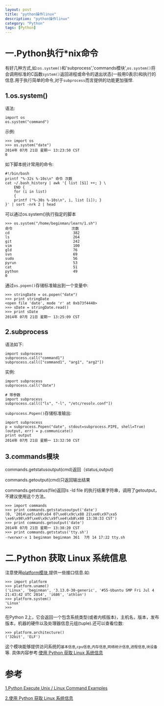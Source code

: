 ```yaml
---
layout: post
title: "python操作linux"
description: "python操作linux"
category: "Python"
tags: [Python]
---
```

<h1>一.Python执行*nix命令</h1>

<p>有好几种方式,如:<code>os.system()</code>和'subprocess','commands模块',<code>os.system()</code>将会调用标准的C函数<code>system()</code>返回进程或命令的退出状态(一般用0表示)和执行的信息.用于执行简单的命令,对于<code>subprocess</code>而言提供的功能更加强悍.</p>

<!--more-->

<h2>1.os.system()</h2>

<p>语法:</p>

<pre><code>import os
os.system("command")
</code></pre>

<p>示例:</p>

<pre><code>&gt;&gt;&gt; import os
&gt;&gt;&gt; os.system("date")
2014年 07月 21日 星期一 13:23:50 CST
0
</code></pre>

<p>如下脚本统计常用的命令:</p>

<pre><code>#!/bin/bash 
printf "%-32s %-10s\n" 命令 次数
cat ~/.bash_history | awk '{ list [$1] ++; } \
    END {
    for (i in list)
    {
    printf ("%-30s %-10s\n", i, list [i]); }
}' | sort -nrk 2 | head
</code></pre>

<p>可以通过os.system()执行指定的脚本</p>

<pre><code>&gt;&gt;&gt; os.system("/home/beginman/learn/1.sh")
命令                           次数    
cd                             382       
ls                             264       
git                            242       
vim                            100       
gld                            76        
svn                            69        
sudo                           56        
pyrun                          53        
cat                            51        
python                         49        
0
</code></pre>

<p>通过<code>os.popen()</code>存储标准输出到一个变量中:</p>

<pre><code>&gt;&gt;&gt; stringDate = os.popen("date")
&gt;&gt;&gt; print stringDate
&lt;open file 'date', mode 'r' at 0xb73f4440&gt;
&gt;&gt;&gt; sDate = stringDate.read()
&gt;&gt;&gt; print sDate
2014年 07月 21日 星期一 13:25:09 CST
</code></pre>

<h2>2.subprocess</h2>

<p>语法如下:</p>

<pre><code>import subprocess
subprocess.call("command1")
subprocess.call(["command1", "arg1", "arg2"])
</code></pre>

<p>实例:</p>

<pre><code>import subprocess
subprocess.call("date")

# 带参数
import subprocess
subprocess.call(["ls", "-l", "/etc/resolv.conf"])
</code></pre>

<p><code>subprocess.Popen()</code>存储标准输出:</p>

<pre><code>import subprocess
p = subprocess.Popen("date", stdout=subprocess.PIPE, shell=True)
(output, err) = p.communicate()
print output    
2014年 07月 21日 星期一 13:32:50 CST
</code></pre>

<h2>3.commands模块</h2>

<p>commands.getstatusoutput(cmd)返回（status,output)</p>

<p>commands.getoutput(cmd)只返回输出结果</p>

<p>commands.getstatus(file)返回ls -ld file 的执行结果字符串，调用了getoutput，不建议使用这个方法。</p>

<pre><code>&gt;&gt;&gt; import commands
&gt;&gt;&gt; print commands.getstatusoutput('date')
(0, '2014\xe5\xb9\xb4 07\xe6\x9c\x88 21\xe6\x97\xa5 \xe6\x98\x9f\xe6\x9c\x9f\xe4\xb8\x80 13:38:33 CST')
&gt;&gt;&gt; print commands.getoutput('date')
2014年 07月 21日 星期一 13:38:20 CST
&gt;&gt;&gt; print commands.getstatus('tty.sh')
-rwxrwxr-x 1 beginman beginman 361  7月 14 17:22 tty.sh
</code></pre>

<h1>二.Python 获取 Linux 系统信息</h1>

<p>注意使用<a href="https://docs.python.org/2/library/platform.html">platform模块</a>,提供一些接口信息.如:</p>

<pre><code>&gt;&gt;&gt; import platform
&gt;&gt;&gt; platform.uname()
('Linux', 'beginman', '3.13.0-30-generic', '#55-Ubuntu SMP Fri Jul 4 21:43:42 UTC 2014', 'i686', 'athlon')
&gt;&gt;&gt; platform.system()
'Linux'
&gt;&gt;&gt; 
</code></pre>

<p>在Python 2上，它会返回一个包含系统类型(或者内核版本)，主机名，版本，发布版本，机器的硬件以及处理器信息元组(tuple).还可以查看位数:</p>

<pre><code>&gt;&gt;&gt; platform.architecture()
('32bit', 'ELF')
</code></pre>

<p>这个模块能够提供访问系统的<code>基本信息</code>,<code>cpu信息</code>,<code>内存信息</code>,<code>网络统计信息</code>,<code>进程信息</code>,<code>块设备</code>等. 具体内容参考:<a href="http://www.oschina.net/translate/linux-system-mining-with-python">使用 Python 获取 Linux 系统信息</a></p>

<h1>参考</h1>

<p><a href="http://www.cyberciti.biz/faq/python-execute-unix-linux-command-examples/">1.Python Execute Unix / Linux Command Examples</a></p>

<p><a href="http://www.oschina.net/translate/linux-system-mining-with-python">2.使用 Python 获取 Linux 系统信息</a></p>
